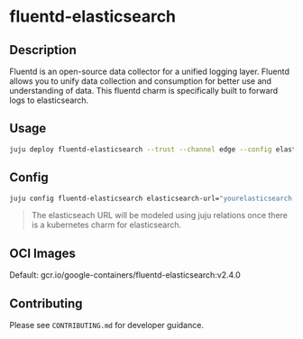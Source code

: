 # fluentd-elasticsearch

## Description

Fluentd is an open-source data collector for a unified logging layer. Fluentd allows you to unify data collection and
consumption for better use and understanding of data. This fluentd charm is specifically built to forward logs to
elasticsearch.

## Usage

```bash
juju deploy fluentd-elasticsearch --trust --channel edge --config elasticsearch-url="yourelasticsearch:9200"
```

## Config

```bash
juju config fluentd-elasticsearch elasticsearch-url="yourelasticsearch:9200"
```

> The elasticseach URL will be modeled using juju relations once there is a kubernetes
> charm for elasticsearch.

## OCI Images

Default: gcr.io/google-containers/fluentd-elasticsearch:v2.4.0

## Contributing

Please see `CONTRIBUTING.md` for developer guidance.
